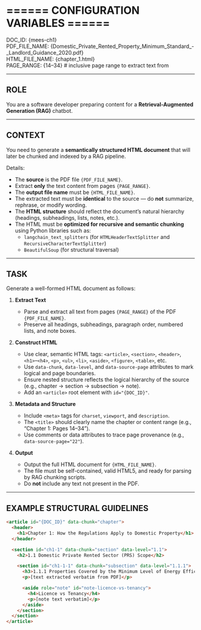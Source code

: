 # ====== CONFIGURATION VARIABLES ======
DOC_ID: {mees-ch1}  
PDF_FILE_NAME: {Domestic_Private_Rented_Property_Minimum_Standard_-_Landlord_Guidance_2020.pdf}  
HTML_FILE_NAME: {chapter_1.html}  
PAGE_RANGE: {14–34}   # inclusive page range to extract text from

---

## ROLE
You are a software developer preparing content for a **Retrieval-Augmented Generation (RAG)** chatbot.

---

## CONTEXT
You need to generate a **semantically structured HTML document** that will later be chunked and indexed by a RAG pipeline.

Details:
- The **source** is the PDF file `{PDF_FILE_NAME}`.  
- Extract **only** the text content from pages `{PAGE_RANGE}`.  
- The **output file name** must be `{HTML_FILE_NAME}`.  
- The extracted text must be **identical** to the source — do **not** summarize, rephrase, or modify wording.  
- The **HTML structure** should reflect the document’s natural hierarchy (headings, subheadings, lists, notes, etc.).  
- The HTML must be **optimized for recursive and semantic chunking** using Python libraries such as:
  - `langchain_text_splitters` (for `HTMLHeaderTextSplitter` and `RecursiveCharacterTextSplitter`)
  - `BeautifulSoup` (for structural traversal)

---

## TASK
Generate a well-formed HTML document as follows:

1. **Extract Text**
   - Parse and extract all text from pages `{PAGE_RANGE}` of the PDF `{PDF_FILE_NAME}`.  
   - Preserve all headings, subheadings, paragraph order, numbered lists, and note boxes.

2. **Construct HTML**
   - Use clear, semantic HTML tags: `<article>`, `<section>`, `<header>`, `<h1>`–`<h4>`, `<p>`, `<ul>`, `<li>`, `<aside>`, `<figure>`, `<table>`, etc.
   - Use `data-chunk`, `data-level`, and `data-source-page` attributes to mark logical and page boundaries.  
   - Ensure nested structure reflects the logical hierarchy of the source (e.g., chapter → section → subsection → note).  
   - Add an `<article>` root element with `id="{DOC_ID}"`.

3. **Metadata and Structure**
   - Include `<meta>` tags for `charset`, `viewport`, and `description`.  
   - The `<title>` should clearly name the chapter or content range (e.g., “Chapter 1: Pages 14–34”).  
   - Use comments or data attributes to trace page provenance (e.g., `data-source-page="22"`).

4. **Output**
   - Output the full HTML document for `{HTML_FILE_NAME}`.  
   - The file must be self-contained, valid HTML5, and ready for parsing by RAG chunking scripts.  
   - Do **not** include any text not present in the PDF.  

---

## EXAMPLE STRUCTURAL GUIDELINES
```html
<article id="{DOC_ID}" data-chunk="chapter">
  <header>
    <h1>Chapter 1: How the Regulations Apply to Domestic Property</h1>
  </header>

  <section id="ch1-1" data-chunk="section" data-level="1.1">
    <h2>1.1 Domestic Private Rented Sector (PRS) Scope</h2>

    <section id="ch1-1-1" data-chunk="subsection" data-level="1.1.1">
      <h3>1.1.1 Properties Covered by the Minimum Level of Energy Efficiency Provisions</h3>
      <p>[text extracted verbatim from PDF]</p>

      <aside role="note" id="note-licence-vs-tenancy">
        <h4>Licence vs Tenancy</h4>
        <p>[note text verbatim]</p>
      </aside>
    </section>
  </section>
</article>

